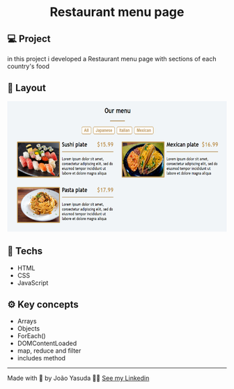 <h1 Align="center">
Restaurant menu page</h1>

## 💻 Project

in this project i developed a Restaurant menu page with sections of each country's food 

## 📐 Layout

<img height= 300px src="./Menu-image.png">

## 🚀 Techs

- HTML
- CSS
- JavaScript

## ⚙️ Key concepts

- Arrays
- Objects
- ForEach()
- DOMContentLoaded
- map, reduce and filter
- includes method
---
Made with 💚 by João Yasuda 👋🏼 [See my Linkedin](https://www.linkedin.com/in/jo%C3%A3o-victor-yasuda-668679214/)